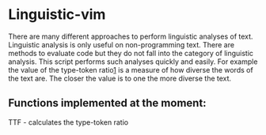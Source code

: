 # Linguistic-vim
There are many different approaches to perform linguistic analyses of text.
Linguistic analysis is only useful on non-programming text. There are methods to evaluate code but they do not fall into the category of linguistic analysis.
This script performs such analyses quickly and easily.
For example the value of the type-token ratio[1] is a measure of how diverse the words of the text are.
The closer the value is to one the more diverse the text.  

## Functions implemented at the moment:  
TTF - calculates the type-token ratio


[1]: https://en.wikipedia.org/wiki/Lexical_density
